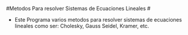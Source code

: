 #Metodos Para resolver Sistemas de Ecuaciones Lineales #

*  Este Programa varios metodos para resolver sistemas de ecuaciones lineales como ser: Cholesky, Gauss Seidel, Kramer, etc.
